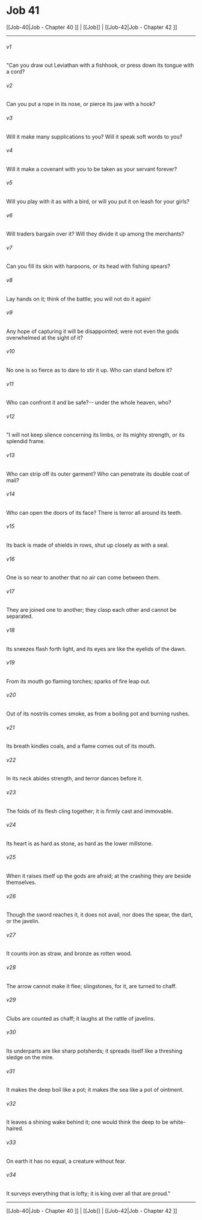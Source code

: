 # Job 41

[[Job-40|Job - Chapter 40 ]] | [[Job]] | [[Job-42|Job - Chapter 42 ]]
***

###### v1
"Can you draw out Leviathan with a fishhook, or press down its tongue with a cord?
###### v2
Can you put a rope in its nose, or pierce its jaw with a hook?
###### v3
Will it make many supplications to you? Will it speak soft words to you?
###### v4
Will it make a covenant with you to be taken as your servant forever?
###### v5
Will you play with it as with a bird, or will you put it on leash for your girls?
###### v6
Will traders bargain over it? Will they divide it up among the merchants?
###### v7
Can you fill its skin with harpoons, or its head with fishing spears?
###### v8
Lay hands on it; think of the battle; you will not do it again!
###### v9
Any hope of capturing it will be disappointed; were not even the gods overwhelmed at the sight of it?
###### v10
No one is so fierce as to dare to stir it up. Who can stand before it?
###### v11
Who can confront it and be safe?-- under the whole heaven, who?
###### v12
"I will not keep silence concerning its limbs, or its mighty strength, or its splendid frame.
###### v13
Who can strip off its outer garment? Who can penetrate its double coat of mail?
###### v14
Who can open the doors of its face? There is terror all around its teeth.
###### v15
Its back is made of shields in rows, shut up closely as with a seal.
###### v16
One is so near to another that no air can come between them.
###### v17
They are joined one to another; they clasp each other and cannot be separated.
###### v18
Its sneezes flash forth light, and its eyes are like the eyelids of the dawn.
###### v19
From its mouth go flaming torches; sparks of fire leap out.
###### v20
Out of its nostrils comes smoke, as from a boiling pot and burning rushes.
###### v21
Its breath kindles coals, and a flame comes out of its mouth.
###### v22
In its neck abides strength, and terror dances before it.
###### v23
The folds of its flesh cling together; it is firmly cast and immovable.
###### v24
Its heart is as hard as stone, as hard as the lower millstone.
###### v25
When it raises itself up the gods are afraid; at the crashing they are beside themselves.
###### v26
Though the sword reaches it, it does not avail, nor does the spear, the dart, or the javelin.
###### v27
It counts iron as straw, and bronze as rotten wood.
###### v28
The arrow cannot make it flee; slingstones, for it, are turned to chaff.
###### v29
Clubs are counted as chaff; it laughs at the rattle of javelins.
###### v30
Its underparts are like sharp potsherds; it spreads itself like a threshing sledge on the mire.
###### v31
It makes the deep boil like a pot; it makes the sea like a pot of ointment.
###### v32
It leaves a shining wake behind it; one would think the deep to be white-haired.
###### v33
On earth it has no equal, a creature without fear.
###### v34
It surveys everything that is lofty; it is king over all that are proud."

***

[[Job-40|Job - Chapter 40 ]] | [[Job]] | [[Job-42|Job - Chapter 42 ]]
